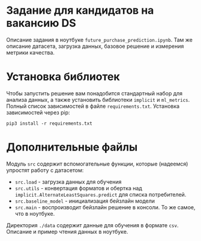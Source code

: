 # Задание для кандидатов на вакансию DS
Описание задания в ноутбуке `future_purchase_prediction.ipynb`. Там же описание датасета, загрузка данных, базовое решение и измерения метрики качества.

# Установка библиотек
Чтобы запустить решение вам понадобится стандартный набор для анализа данных, а также установить библиотеки `implicit` и `ml_metrics`.
Полный список зависимостей в файле `requirements.txt`.
Установка зависимостей через pip: 

`pip3 install -r requirements.txt`

# Дополнительные файлы
Модуль `src` содержит вспомогательные функции, которые (надеемся) упростят работу с датасетом:    
- `src.load` - загрузка данных для обучения
- `src.utils` - конвертация форматов и обертка над `implicit.AlternateLeastSquares.predict` для списка потребителей.
- `src.baseline_model` - инициализация бейзлайн модели
- `src.main` - воспроизводит бейзлайн решение в консоли. То же самое, что в ноутбуке.

Директория `./data` содержит данные для обучения в формате `csv`. Описание и пример чтения данных в ноутбуке.
